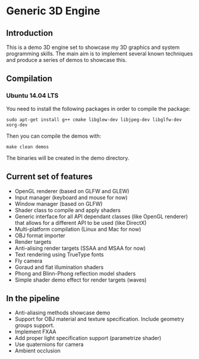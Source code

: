 # Generic 3D Engine

## Introduction
This is a demo 3D engine set to showcase my 3D graphics and system programming skills. The main aim is to implement several known techniques and produce a series of demos to showcase this.

## Compilation

### Ubuntu 14.04 LTS

You need to install the following packages in order to compile the package:

    sudo apt-get install g++ cmake libglew-dev libjpeg-dev libglfw-dev xorg-dev

Then you can compile the demos with:

	make clean demos

The binaries will be created in the demo directory.

## Current set of features

* OpenGL renderer (based on GLFW and GLEW)
* Input manager (keyboard and mouse for now)
* Window manager (based on GLFW)
* Shader class to compile and apply shaders
* Generic interface for all API dependant classes (like OpenGL renderer) that
  allows for a different API to be used (like DirectX)
* Multi-platform compilation (Linux and Mac for now)
* OBJ format importer
* Render targets
* Anti-alising render targets (SSAA and MSAA for now)
* Text rendering using TrueType fonts
* Fly camera
* Goraud and flat illumination shaders
* Phong and Blinn-Phong reflection model shaders
* Simple shader demo effect for render targets (waves)

## In the pipeline

* Anti-aliasing methods showcase demo
* Support for OBJ material and texture specification. Include geometry groups support.
* Implement FXAA
* Add proper light specification support (parametrize shader)
* Use quaternions for camera
* Ambient occlusion
